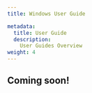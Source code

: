 ```yaml
---
title: Windows User Guide

metadata:
  title: User Guide
  description:
    User Guides Overview
weight: 4
---
```


## Coming soon!